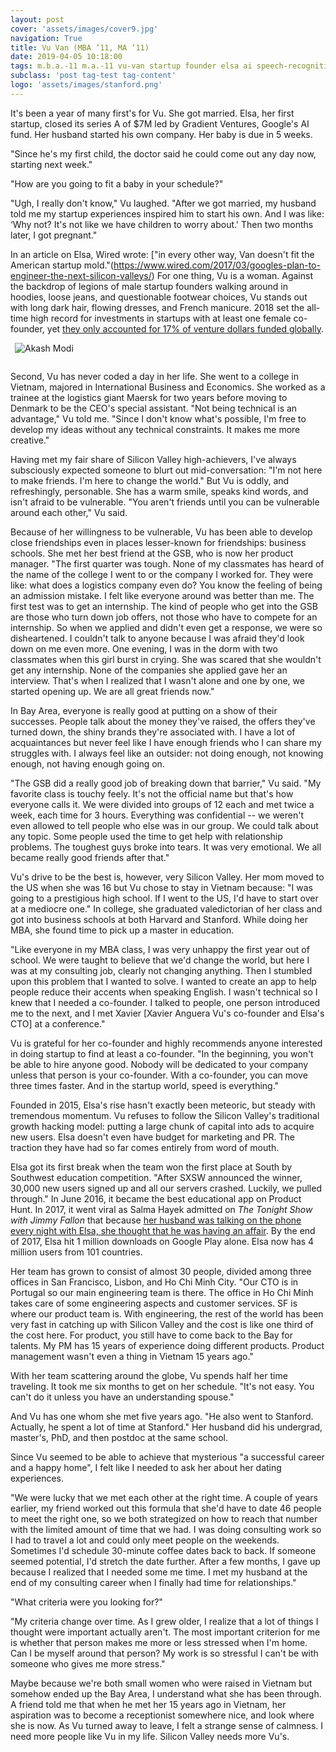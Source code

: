 ```yaml
---
layout: post
cover: 'assets/images/cover9.jpg'
navigation: True
title: Vu Van (MBA ‘11, MA ‘11)
date: 2019-04-05 10:18:00
tags: m.b.a.-11 m.a.-11 vu-van startup founder elsa ai speech-recognition
subclass: 'post tag-test tag-content'
logo: 'assets/images/stanford.png'
---
```


It's been a year of many first's for Vu. She got married. Elsa, her first startup, closed its series A of $7M led by Gradient Ventures, Google's AI fund. Her husband started his own company. Her baby is due in 5 weeks.

"Since he's my first child, the doctor said he could come out any day now, starting next week."

"How are you going to fit a baby in your schedule?"

"Ugh, I really don't know," Vu laughed. "After we got married, my husband told me my startup experiences inspired him to start his own. And I was like: ‘Why not? It's not like we have children to worry about.' Then two months later, I got pregnant."

In an article on Elsa, Wired wrote: ["in every other way, Van doesn't fit the American startup mold."(https://www.wired.com/2017/03/googles-plan-to-engineer-the-next-silicon-valleys/) For one thing, Vu is a woman. Against the backdrop of legions of male startup founders walking around in hoodies, loose jeans, and questionable footwear choices, Vu stands out with long dark hair, flowing dresses, and French manicure. 2018 set the all-time high record for investments in startups with at least one female co-founder, yet [they only accounted for 17% of venture dollars funded globally](https://news.crunchbase.com/news/2018-sets-all-time-high-for-investment-dollars-into-female-founded-startups/). 

<img
    alt="Akash Modi"
    src="{{ site.url }}/assets/images/people/vu-van.jpg"
    style="float: center; max-width: 80%; margin: 0 0 1em 0.5em">

Second, Vu has never coded a day in her life. She went to a college in Vietnam, majored in International Business and Economics. She worked as a trainee at the logistics giant Maersk for two years before moving to Denmark to be the CEO's special assistant. "Not being technical is an advantage," Vu told me. "Since I don't know what's possible, I'm free to develop my ideas without any technical constraints. It makes me more creative."

Having met my fair share of Silicon Valley high-achievers, I've always subsciously expected someone to blurt out mid-conversation: "I'm not here to make friends. I'm here to change the world." But Vu is oddly, and refreshingly, personable. She has a warm smile, speaks kind words, and isn't afraid to be vulnerable. "You aren't friends until you can be vulnerable around each other," Vu said.

Because of her willingness to be vulnerable, Vu has been able to develop close friendships even in places lesser-known for friendships: business schools. She met her best friend at the GSB, who is now her product manager. "The first quarter was tough. None of my classmates has heard of the name of the college I went to or the company I worked for. They were like: what does a logistics company even do? You know the feeling of being an admission mistake. I felt like everyone around was better than me. The first test was to get an internship. The kind of people who get into the GSB are those who turn down job offers, not those who have to compete for an internship. So when we applied and didn't even get a response, we were so disheartened. I couldn't talk to anyone because I was afraid they'd look down on me even more. One evening, I was in the dorm with two classmates when this girl burst in crying. She was scared that she wouldn't get any internship. None of the companies she applied gave her an interview. That's when I realized that I wasn't alone and one by one, we started opening up. We are all great friends now."

In Bay Area, everyone is really good at putting on a show of their successes. People talk about the money they've raised, the offers they've turned down, the shiny brands they're associated with. I have a lot of acquaintances but never feel like I have enough friends who I can share my struggles with. I always feel like an outsider: not doing enough, not knowing enough, not having enough going on. 

"The GSB did a really good job of breaking down that barrier," Vu said. "My favorite class is touchy feely. It's not the official name but that's how everyone calls it. We were divided into groups of 12 each and met twice a week, each time for 3 hours. Everything was confidential -- we weren't even allowed to tell people who else was in our group. We could talk about any topic. Some people used the time to get help with relationship problems. The toughest guys broke into tears. It was very emotional. We all became really good friends after that."

Vu's drive to be the best is, however, very Silicon Valley. Her mom moved to the US when she was 16 but Vu chose to stay in Vietnam because: "I was going to a prestigious high school. If I went to the US, I'd have to start over at a mediocre one." In college, she graduated valedictorian of her class and got into business schools at both Harvard and Stanford. While doing her MBA, she found time to pick up a master in education.

"Like everyone in my MBA class, I was very unhappy the first year out of school. We were taught to believe that we'd change the world, but here I was at my consulting job, clearly not changing anything. Then I stumbled upon this problem that I wanted to solve. I wanted to create an app to help people reduce their accents when speaking English. I wasn't technical so I knew that I needed a co-founder. I talked to people, one person introduced me to the next, and I met Xavier [Xavier Anguera Vu's co-founder and Elsa's CTO] at a conference."

Vu is grateful for her co-founder and highly recommends anyone interested in doing startup to find at least a co-founder. "In the beginning, you won't be able to hire anyone good. Nobody will be dedicated to your company unless that person is your co-founder. With a co-founder, you can move three times faster. And in the startup world, speed is everything."

Founded in 2015, Elsa's rise hasn't exactly been meteoric, but steady with tremendous momentum. Vu refuses to follow the Silicon Valley's traditional growth hacking model: putting a large chunk of capital into ads to acquire new users. Elsa doesn't even have budget for marketing and PR. The traction they have had so far comes entirely from word of mouth.

Elsa got its first break when the team won the first place at South by Southwest education competition. "After SXSW announced the winner, 30,000 new users signed up and all our servers crashed. Luckily, we pulled through." In June 2016, it became the best educational app on Product Hunt. In 2017, it went viral as Salma Hayek admitted on *The Tonight Show with Jimmy Fallon* that because [her husband was talking on the phone every night with Elsa, she thought that he was having an affair](https://www.youtube.com/watch?v=Pghn5HfX5IU). By the end of 2017, Elsa hit 1 million downloads on Google Play alone. Elsa now has 4 million users from 101 countries.

Her team has grown to consist of almost 30 people, divided among three offices in San Francisco, Lisbon, and Ho Chi Minh City. "Our CTO is in Portugal so our main engineering team is there. The office in Ho Chi Minh takes care of some engineering aspects and customer services. SF is where our product team is. With engineering, the rest of the world has been very fast in catching up with Silicon Valley and the cost is like one third of the cost here. For product, you still have to come back to the Bay for talents. My PM has 15 years of experience doing different products. Product management wasn't even a thing in Vietnam 15 years ago."

With her team scattering around the globe, Vu spends half her time traveling. It took me six months to get on her schedule. "It's not easy. You can't do it unless you have an understanding spouse."

And Vu has one whom she met five years ago. "He also went to Stanford. Actually, he spent a lot of time at Stanford." Her husband did his undergrad, master's, PhD, and then postdoc at the same school.

Since Vu seemed to be able to achieve that mysterious "a successful career and a happy home", I felt like I needed to ask her about her dating experiences.

"We were lucky that we met each other at the right time. A couple of years earlier, my friend worked out this formula that she'd have to date 46 people to meet the right one, so we both strategized on how to reach that number with the limited amount of time that we had. I was doing consulting work so I had to travel a lot and could only meet people on the weekends. Sometimes I'd schedule 30-minute coffee dates back to back. If someone seemed potential, I'd stretch the date further. After a few months, I gave up because I realized that I needed some me time. I met my husband at the end of my consulting career when I finally had time for relationships."

"What criteria were you looking for?"

"My criteria change over time. As I grew older, I realize that a lot of things I thought were important actually aren't. The most important criterion for me is whether that person makes me more or less stressed when I'm home. Can I be myself around that person? My work is so stressful I can't be with someone who gives me more stress."

Maybe because we're both small women who were raised in Vietnam but somehow ended up the Bay Area, I understand what she has been through. A friend told me that when he met her 15 years ago in Vietnam, her aspiration was to become a receptionist somewhere nice, and look where she is now. As Vu turned away to leave, I felt a strange sense of calmness. I need more people like Vu in my life. Silicon Valley needs more Vu's.